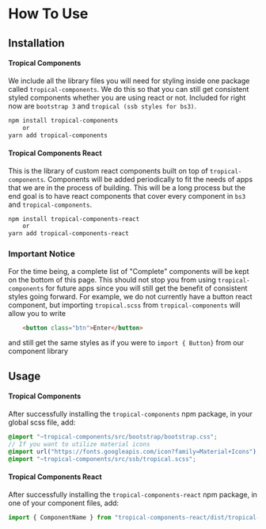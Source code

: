 # How To Use

## Installation

#### Tropical Components

We include all the library files you will need for styling inside one package called `tropical-components`. We do this so that you can still get consistent styled components whether you are using react or not. Included for right now are `bootstrap 3` and `tropical (ssb styles for bs3)`.

```bash
npm install tropical-components
    or
yarn add tropical-components
```

#### Tropical Components React

This is the library of custom react components built on top of `tropical-components`. Components will be added periodically to fit the needs of apps that we are in the process of building. This will be a long process but the end goal is to have react components that cover every component in `bs3` and `tropical-components`.

```bash
npm install tropical-components-react
    or
yarn add tropical-components-react
```

### Important Notice

For the time being, a complete list of "Complete" components will be kept on the bottom of this page. This should not stop you from using `tropical-components` for future apps since you will still get the benefit of consistent styles going forward. For example, we do not currently have a button react component, but importing `tropical.scss` from `tropical-components` will allow you to write

```html
    <button class="btn">Enter</button>
```

and still get the same styles as if you were to `import { Button}` from our component library

## Usage

#### Tropical Components

After successfully installing the `tropical-components` npm package, in your global scss file, add:

```scss
@import "~tropical-components/src/bootstrap/bootstrap.css";
// If you want to utilize material icons
@import url("https://fonts.googleapis.com/icon?family=Material+Icons");
@import "~tropical-components/src/ssb/tropical.scss";
```

#### Tropical Components React

After successfully installing the `tropical-components-react` npm package, in one of your component files, add:

```js
import { ComponentName } from "tropical-components-react/dist/tropical-components-react";
```
